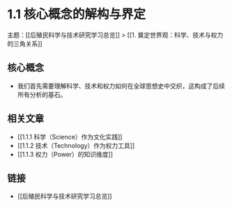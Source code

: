 # 1.1 核心概念的解构与界定

主题：[[后殖民科学与技术研究学习总览]] > [[1. 奠定世界观：科学、技术与权力的三角关系]]

## 核心概念

- 我们首先需要理解科学、技术和权力如何在全球思想史中交织，这构成了后续所有分析的基石。

## 相关文章

- [[1.1.1 科学（Science）作为文化实践]]
- [[1.1.2 技术（Technology）作为权力工具]]
- [[1.1.3 权力（Power）的知识维度]]

## 链接

- [[后殖民科学与技术研究学习总览]]
